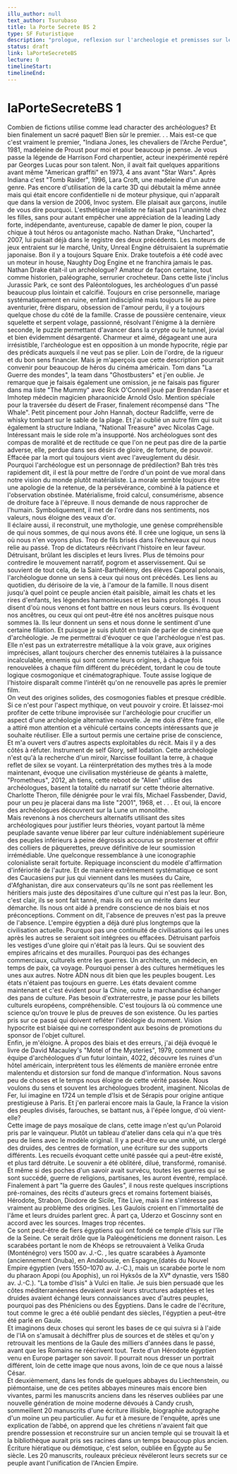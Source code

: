 ```yaml
---
illu_author: null
text_author: Tsurubaso
title: la Porte Secrete BS 2
type: SF Futuristique
description: "prologue, reflexion sur l'archeologie et premisses sur le theme de l'histoire"
status: draft
link: laPorteSecreteBS
lecture: 0
timelineStart: 
timelineEnd: 
---
```



# laPorteSecreteBS 1









Combien de fictions utilise comme lead character des archéologues? Et bien finalement un sacré paquet! Bien sûr le premier. . . Mais est-ce que c'est vraiment le premier, "Indiana Jones, les chevaliers de l'Arche Perdue", 1981, madeleine de Proust pour moi et pour beaucoup je pense. Je vous passe la légende de Harrison Ford charpentier, acteur inexpérimenté repéré par Georges Lucas pour son talent. Non, il avait fait quelques apparitions avant même "American graffiti" en 1973, 4 ans avant "Star Wars". Après Indiana c'est "Tomb Raider", 1996, Lara Croft, une madeleine d'un autre genre. Pas encore d'utilisation de la carte 3D qui débutait la même année mais qui était encore confidentielle ni de moteur physique, qui n'apparaît que dans la version de 2006, Invoc system. Elle plaisait aux garçons, inutile de vous dire pourquoi. L'esthétique irréaliste ne faisait pas l'unanimité chez les filles, sans pour autant empêcher une appréciation de la leading Lady forte, indépendante, aventureuse, capable de damer le pion, couper la chique à tout héros ou antagoniste macho. Nathan Drake, "Uncharted", 2007, lui puisait déjà dans le registre des deux précédents. Les moteurs de jeux entraient sur le marché, Unity, Unreal Engine détruisaient la suprématie japonaise. Bon il y a toujours Square Enix. Drake toutefois a été codé avec un moteur in house, Naughty Dog Engine et ne franchira jamais le pas. Nathan Drake était-il un archéologue? Amateur de façon certaine, tout comme historien, paléographe, serrurier crocheteur. Dans cette liste j'inclus Jurassic Park, ce sont des Paléontologues, les archéologues d'un passé beaucoup plus lointain et calcifié. Toujours en crise personnelle, mariage systématiquement en ruine, enfant indiscipliné mais toujours lié au père aventurier, frère disparu, obsession de l'amour perdu, il y a toujours quelque chose du côté de la famille. Crasse de poussière centenaire, vieux squelette et serpent volage, passionné, résolvant l'énigme à la dernière seconde, le puzzle permettant d'avancer dans la crypte ou le tunnel, jovial et bien évidemment désargenté. Charmeur et aimé, dégageant une aura irrésistible, l'archéologue est en opposition à un monde hypocrite, régie par des prédicats auxquels il ne veut pas se plier. Loin de l'ordre, de la rigueur et du bon sens financier. Mais je m'aperçois que cette description pourrait convenir pour beaucoup de héros du cinéma américain. Tom dans "La Guerre des mondes", la team dans "Ghostbusters" et j'en oublie. Je remarque que je faisais également une omission, je ne faisais pas figurer dans ma liste "The Mummy" avec Rick O'Connell joué par Brendan Fraser et Imhotep médecin magicien pharaonicide Arnold Oslo. Mention spéciale pour la traversée du désert de Fraser, finalement récompensé dans "The Whale". Petit pincement pour John Hannah, docteur Radcliffe, verre de whisky tombant sur le sable de la plage. Et j'ai oublié un autre film qui suit également la structure Indiana, "National Treasure" avec Nicolas Cage. Intéressant mais le side role m'a insupporté. Nos archéologues sont des compas de moralité et de rectitude ce que l'on ne peut pas dire de la partie adverse, elle, perdue dans ses désirs de gloire, de fortune, de pouvoir. Effacée par la mort qui toujours vient avec l'aveuglement du désir.   
Pourquoi l'archéologue est un personnage de prédilection? 
Bah très très rapidement dit, il est là pour mettre de l'ordre d'un point de vue moral dans notre vision du monde plutôt matérialiste. La morale semble toujours être une apologie de la retenue, de la persévérance, combiné à la patience et l'observation obstinée. Matérialisme, froid calcul, consumérisme, absence de droiture face à l'épreuve. Il nous demande de nous rapprocher de l'humain. Symboliquement, il met de l'ordre dans nos sentiments, nos valeurs, nous éloigne des veaux d'or.   
Il éclaire aussi, il reconstruit, une mythologie, une genèse compréhensible de qui nous sommes, de qui nous avons été. Il crée une logique, un sens là où nous n'en voyons plus. Trop de fils brisés dans l’écheveaux qui nous relie au passé. Trop de dictateurs réécrivant l'histoire en leur faveur. Détruisant, brûlant les disciples et leurs livres. Plus de témoins pour contredire le mouvement narratif, pogrom et asservissement. Qui se souvient de tout cela, de la Saint-Barthélémy, des élèves Caporal polonais, l'archéologue donne un sens à ceux qui nous ont précédés. Les liens au quotidien, du dérisoire de la vie, à l'amour de la famille. Il nous disent jusqu'à quel point ce peuple ancien était paisible, aimait les chats et les rires d'enfants, les légendes harmonieuses et les bains prolongés. Il nous disent d'où nous venons et font battre en nous leurs cœurs. Ils évoquent nos ancêtres, ou ceux qui ont peut-être été nos ancêtres puisque nous sommes là. Ils leur donnent un sens et nous donne le sentiment d'une certaine filiation. Et puisque je suis plutôt en train de parler de cinéma que d'archéologie. Je me permettrai d'évoquer ce que l'archéologue n'est pas. Elle n'est pas un extraterrestre métallique à la voix grave, aux origines imprécises, allant toujours chercher des ennemis tutélaires à la puissance incalculable, ennemis qui sont comme leurs origines, à chaque fois renouvelées à chaque film différent du précédent, tordant le cou de toute logique cosmogonique et cinématographique. Toute assise logique de l'histoire disparaît comme l'intérêt qu'on ne renouvelle pas après le premier film.   
On veut des origines solides, des cosmogonies fiables et presque crédible. Si ce n'est pour l'aspect mythique, on veut pouvoir y croire. Et laissez-moi profiter de cette tribune improvisée sur l'archéologie pour crucifier un aspect d'une archéologie alternative nouvelle. Je me dois d'être franc, elle a attiré mon attention et a véhiculé certains concepts intéressants que je souhaite réutiliser. Elle a surtout permis une certaine prise de conscience, Et m'a ouvert vers d'autres aspects exploitables du récit. Mais il y a des côtés à réfuter. Instrument de self Glory, self lodation. Cette archéologie n'est qu'à la recherche d'un miroir, Narcisse fouillant la terre, à chaque reflet de silex se voyant. La réinterprétation des mythes très à la mode maintenant, évoque une civilisation mystérieuse de géants à malette, "Prometheus", 2012, ah tiens, cette reboot de "Alien" utilise des archéologues, basent la totalité du narratif sur cette théorie alternative. Charlotte Theron, fille dénigrée pour le vrai fils, Michael Fassbender, David, pour un peu je placerai dans ma liste "2001", 1968, et . . . Et oui, là encore des archéologues découvrent sur la Lune un monolithe.    
Mais revenons à nos chercheurs alternatifs utilisant des sites archéologiques pour justifier leurs théories, voyant partout là même peuplade savante venue libérer par leur culture indéniablement supérieure des peuples inférieurs à peine dégrossis accourus se prosterner et offrir des colliers de pâquerettes, preuve définitive de leur soumission irrémédiable. Une quelconque ressemblance à une iconographie colonialiste serait fortuite. Repiquage inconscient du modèle d'affirmation d'infériorité de l'autre. Et de manière extrêmement systématique ce sont des Caucasiens pur jus qui viennent dans les musées du Caire, d'Afghanistan, dire aux conservateurs qu'ils ne sont pas réellement les héritiers mais juste des dépositaires d'une culture qui n'est pas la leur. Bon, c'est clair, ils se sont fait tanné, mais ils ont eu un mérite dans leur démarche. Ils nous ont aidé à prendre conscience de nos biais et nos préconceptions. Comment on dit, l'absence de preuves n'est pas la preuve de l'absence. L'empire égyptien a déjà duré plus longtemps que la civilisation actuelle. Pourquoi pas une continuité de civilisations qui les unes après les autres se seraient soit intégrées ou effacées. Détruisant parfois les vestiges d'une gloire qui n'était pas là leurs. Qui se souvient des empires africains et des murailles. Pourquoi pas des échanges commerciaux, culturels entre les guerres. Un architecte, un médecin, en temps de paix, ça voyage. Pourquoi penser à des cultures hermétiques les unes aux autres. Notre ADN nous dit bien que les peuples bougent. Les états n'étaient pas toujours en guerre. Les états devaient comme maintenant et c'est évident pour la Chine, outre la marchandise échanger des pans de culture. Pas besoin d'extraterrestre, je passe pour les billets culturels européens, compréhensible. C'est toujours là où commence une science qu’on trouve le plus de preuves de son existence. Ou les parties pris sur ce passé qui doivent refléter l'idéologie du moment. Vision hypocrite est biaisée qui ne correspondent aux besoins de promotions du sponsor de l'objet culturel.    
Enfin, je m'éloigne. À propos des biais et des erreurs, j'ai déjà évoqué le livre de David Macauley's "Motel of the Mysteries", 1979, comment une équipe d'archéologues d'un futur lointain, 4022, découvre les ruines d'un hôtel américain, interprètent tous les éléments de manière erronée entre malentendu et distorsion sur fond de manque d'information. Nous savons peu de choses et le temps nous éloigne de cette vérité passée. Nous voulons du sens et souvent les archéologues brodent, imaginent. Nicolas de Fer, lui imagine en 1724 un temple d'Isis et de Sérapis pour origine antique prestigieuse à Paris. Et j'en parlerai encore mais la Gaule, la France la vision des peuples divisés, farouches, se battant nus, à l'épée longue, d'où vient-elle?     
Cette image de pays mosaïque de clans, cette image n'est qu'un Polaroid pris par le vainqueur. Plutôt un tableau d'atelier dans cela qui n'a que très peu de liens avec le modèle original. Il y a peut-être eu une unité, un clergé des druides, des centres de formation, une écriture sur des supports différents. Les recueils évoquant cette unité passée qui a peut-être existé, et plus tard détruite. Le souvenir a été oblitéré, dilué, transformé, romanisé. Et même si des poches d'un savoir avait survécu, toutes les guerres qui se sont succédé, guerre de religions, partisanes, les auront éventré, remplacé. Finalement à part "la guerre des Gaules", il nous reste quelques inscriptions pré-romaines, des récits d'auteurs grecs et romains fortement biaisés, Hérodote, Strabon, Diodore de Sicile, Tite Live, mais il ne s'intéresse pas vraiment au problème des origines. Les Gaulois croient en l'immortalité de l'âme et leurs druides parlent grec. À part ça, Uderzo et Goscinny sont en accord avec les sources. Images trop récentes.   
Ce sont peut-être de fiers égyptiens qui ont fondé ce temple d'Isis sur l'île de la Seine. Ce serait drôle que la Paléogénéticiens me donnent raison. Les scarabées portant le nom de Khéops se retrouvaient à Velika Gruda (Monténégro) vers 1500 av. J.-C. , les quatre scarabées à Ayamonte (anciennement Onuba), en Andalousie, en Espagne,(datés du Nouvel Empire égyptien (vers 1550–1070 av. J.-C.), mais un scarabée porte le nom du pharaon Apopi (ou Apophis), un roi Hyksôs de la XVᵉ dynastie, vers 1580 av. J.-C.). "La tombe d'Isis" à Vulci en Italie. Je suis bien persuadé que les côtes méditerranéennes devaient avoir leurs structures adaptées et les druides avaient échangé leurs connaissances avec d'autres peuples, pourquoi pas des Phéniciens ou des Égyptiens. Dans le cadre de l'écriture, tout comme le grec a été oublié pendant des siècles, l'égyptien a peut-être été parlé en Gaule.   
Et imaginons deux choses qui seront les bases de ce qui suivra si à l'aide de l'IA on s'amusait à déchiffrer plus de sources et de stèles et qu'on y retrouvait les mentions de la Gaule des milliers d'années dans le passé, avant que les Romains ne réécrivent tout. Texte d'un Hérodote égyptien venu en Europe partager son savoir. Il pourrait nous dresser un portrait différent, loin de cette image que nous avons, loin de ce que nous a laissé César.    
Et deuxièmement, dans les fonds de quelques abbayes du Liechtenstein, ou piémontaise, une de ces petites abbayes mineures mais encore bien vivantes, parmi les manuscrits anciens dans les réserves oubliées par une nouvelle génération de moine moderne dévoués à Candy crush, sommeillent 20 manuscrits d'une écriture illisible, biographie autographe d'un moine un peu particulier. Au fur et à mesure de l'enquête, après une explication de l’abbé, on apprend que les chrétiens n'avaient fait que prendre possession et reconstruire sur un ancien temple qui se trouvait là et la bibliothèque aurait pris ses racines dans un temps beaucoup plus ancien. Écriture hiératique ou démotique, c'est selon, oubliée en Égypte au 5e siècle. Les 20 manuscrits, rouleaux précieux révéleront leurs secrets sur ce peuple avant l'unification de l'Ancien Empire.

